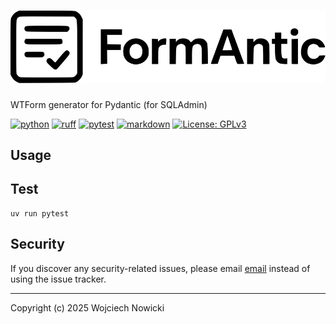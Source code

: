 # ![FormAntic](resources/logo.svg)

WTForm generator for Pydantic (for SQLAdmin)

[![python](https://img.shields.io/badge/Python-3.10-3776AB.svg?style=flat&logo=python&logoColor=white)](https://www.python.org)
[![ruff](https://github.com/wnowicki/formantic/workflows/Ruff/badge.svg)](https://github.com/wnowicki/formantic/actions?query=branch%3Amain)
[![pytest](https://github.com/wnowicki/formantic/workflows/Pytest/badge.svg)](https://github.com/wnowicki/formantic/actions?query=branch%3Amain)
[![markdown](https://github.com/wnowicki/formantic/workflows/Markdown%20Lint/badge.svg)](https://github.com/wnowicki/formantic/actions?query=branch%3Amain)
[![License: GPLv3](https://img.shields.io/badge/License-MIT-blue.svg)](https://license.md/licenses/mit-license/)

## Usage

## Test

```shell
uv run pytest
```

## Security

If you discover any security-related issues, please email [email](mailto:wnowicki@me.com) instead of using the issue tracker.

---
Copyright (c) 2025 Wojciech Nowicki
